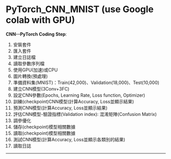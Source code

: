 # PyTorch_CNN_MNIST (use Google colab with GPU)

**CNN--PyTorch Coding Step**:
1. 安裝套件
2. 匯入套件
3. 建立日誌檔
4. 讀取參數序列檔
5. 使用GPU(加速)或CPU
6. 圖片轉換(預處理)
7. 準備資料集(MNIST)：Train(42,000)、Validation(18,000)、Test(10,000)
8. 建立CNN模型(3Conv+3FC)
9. 設定CNN參數(Epochs, Learning Rate, Loss function, Optimizer)
10. 訓練(checkpoint)CNN模型(計算Accuracy, Loss並顯示結果)
11. 預測CNN模型(計算Accuracy, Loss並顯示結果)
12. 評估CNN模型-驗證指標(Validation index): 混淆矩陣(Confusion Matrix)
13. 調參優化
14. 儲存(checkpoint)模型相關數據
15. 讀取(checkpoint)模型相關數據
16. 測試CNN模型(計算Accuracy, Loss並顯示各類別的結果)
17. 讀取日誌

---

